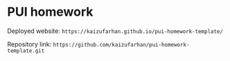 # PUI homework

Deployed website: `https://kaizufarhan.github.io/pui-homework-template/`

Repository link: `https://github.com/kaizufarhan/pui-homework-template.git`
